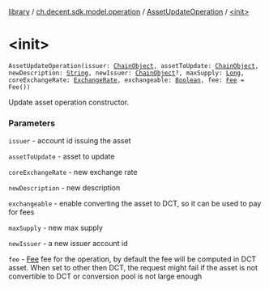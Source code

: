 [library](../../index.md) / [ch.decent.sdk.model.operation](../index.md) / [AssetUpdateOperation](index.md) / [&lt;init&gt;](./-init-.md)

# &lt;init&gt;

`AssetUpdateOperation(issuer: `[`ChainObject`](../../ch.decent.sdk.model/-chain-object/index.md)`, assetToUpdate: `[`ChainObject`](../../ch.decent.sdk.model/-chain-object/index.md)`, newDescription: `[`String`](https://kotlinlang.org/api/latest/jvm/stdlib/kotlin/-string/index.html)`, newIssuer: `[`ChainObject`](../../ch.decent.sdk.model/-chain-object/index.md)`?, maxSupply: `[`Long`](https://kotlinlang.org/api/latest/jvm/stdlib/kotlin/-long/index.html)`, coreExchangeRate: `[`ExchangeRate`](../../ch.decent.sdk.model/-exchange-rate/index.md)`, exchangeable: `[`Boolean`](https://kotlinlang.org/api/latest/jvm/stdlib/kotlin/-boolean/index.html)`, fee: `[`Fee`](../../ch.decent.sdk.model/-fee/index.md)` = Fee())`

Update asset operation constructor.

### Parameters

`issuer` - account id issuing the asset

`assetToUpdate` - asset to update

`coreExchangeRate` - new exchange rate

`newDescription` - new description

`exchangeable` - enable converting the asset to DCT, so it can be used to pay for fees

`maxSupply` - new max supply

`newIssuer` - a new issuer account id

`fee` - [Fee](../../ch.decent.sdk.model/-fee/index.md) fee for the operation, by default the fee will be computed in DCT asset.
When set to other then DCT, the request might fail if the asset is not convertible to DCT or conversion pool is not large enough